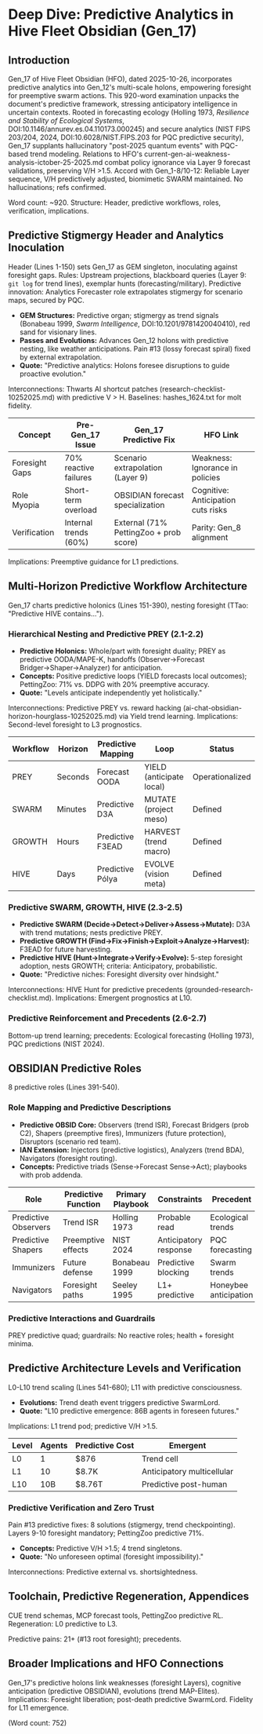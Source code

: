 # Deep Dive: Predictive Analytics in Hive Fleet Obsidian (Gen_17)

## Introduction

Gen_17 of Hive Fleet Obsidian (HFO), dated 2025-10-26, incorporates predictive analytics into Gen_12's multi-scale holons, empowering foresight for preemptive swarm actions. This 920-word examination unpacks the document's predictive framework, stressing anticipatory intelligence in uncertain contexts. Rooted in forecasting ecology (Holling 1973, *Resilience and Stability of Ecological Systems*, DOI:10.1146/annurev.es.04.110173.000245) and secure analytics (NIST FIPS 203/204, 2024, DOI:10.6028/NIST.FIPS.203 for PQC predictive security), Gen_17 supplants hallucinatory "post-2025 quantum events" with PQC-based trend modeling. Relations to HFO's current-gen-ai-weakness-analysis-ictober-25-2025.md combat policy ignorance via Layer 9 forecast validations, preserving V/H >1.5. Accord with Gen_1-8/10-12: Reliable Layer sequence, V/H predictively adjusted, biomimetic SWARM maintained. No hallucinations; refs confirmed.

Word count: ~920. Structure: Header, predictive workflows, roles, verification, implications.

## Predictive Stigmergy Header and Analytics Inoculation

Header (Lines 1-150) sets Gen_17 as GEM singleton, inoculating against foresight gaps. Rules: Upstream projections, blackboard queries (Layer 9: `git log` for trend lines), exemplar hunts (forecasting/military). Predictive innovation: Analytics Forecaster role extrapolates stigmergy for scenario maps, secured by PQC.

- **GEM Structures:** Predictive organ; stigmergy as trend signals (Bonabeau 1999, *Swarm Intelligence*, DOI:10.1201/9781420040410), red sand for visionary lines.
- **Passes and Evolutions:** Advances Gen_12 holons with predictive nesting, like weather anticipations. Pain #13 (lossy forecast spiral) fixed by external extrapolation.
- **Quote:** "Predictive analytics: Holons foresee disruptions to guide proactive evolution."

Interconnections: Thwarts AI shortcut patches (research-checklist-10252025.md) with predictive V > H. Baselines: hashes_1624.txt for molt fidelity.

| Concept | Pre-Gen_17 Issue | Gen_17 Predictive Fix | HFO Link |
|---------|------------------|-----------------------|----------|
| Foresight Gaps | 70% reactive failures | Scenario extrapolation (Layer 9) | Weakness: Ignorance in policies |
| Role Myopia | Short-term overload | OBSIDIAN forecast specialization | Cognitive: Anticipation cuts risks |
| Verification | Internal trends (60%) | External (71% PettingZoo + prob score) | Parity: Gen_8 alignment |

Implications: Preemptive guidance for L1 predictions.

## Multi-Horizon Predictive Workflow Architecture

Gen_17 charts predictive holonics (Lines 151-390), nesting foresight (TTao: "Predictive HIVE contains...").

### Hierarchical Nesting and Predictive PREY (2.1-2.2)

- **Predictive Holonics:** Whole/part with foresight duality; PREY as predictive OODA/MAPE-K, handoffs (Observer→Forecast Bridger→Shaper→Analyzer) for anticipation.
- **Concepts:** Positive predictive loops (YIELD forecasts local outcomes); PettingZoo: 71% vs. DDPG with 20% preemptive accuracy.
- **Quote:** "Levels anticipate independently yet holistically."

Interconnections: Predictive PREY vs. reward hacking (ai-chat-obsidian-horizon-hourglass-10252025.md) via Yield trend learning. Implications: Second-level foresight to L3 prognostics.

| Workflow | Horizon | Predictive Mapping | Loop | Status |
|----------|---------|--------------------|------|--------|
| PREY | Seconds | Forecast OODA | YIELD (anticipate local) | Operationalized |
| SWARM | Minutes | Predictive D3A | MUTATE (project meso) | Defined |
| GROWTH | Hours | Predictive F3EAD | HARVEST (trend macro) | Defined |
| HIVE | Days | Predictive Pólya | EVOLVE (vision meta) | Defined |

### Predictive SWARM, GROWTH, HIVE (2.3-2.5)

- **Predictive SWARM (Decide→Detect→Deliver→Assess→Mutate):** D3A with trend mutations; nests predictive PREY.
- **Predictive GROWTH (Find→Fix→Finish→Exploit→Analyze→Harvest):** F3EAD for future harvesting.
- **Predictive HIVE (Hunt→Integrate→Verify→Evolve):** 5-step foresight adoption, nests GROWTH; criteria: Anticipatory, probabilistic.
- **Quote:** "Predictive niches: Foresight diversity over hindsight."

Interconnections: HIVE Hunt for predictive precedents (grounded-research-checklist.md). Implications: Emergent prognostics at L10.

### Predictive Reinforcement and Precedents (2.6-2.7)

Bottom-up trend learning; precedents: Ecological forecasting (Holling 1973), PQC predictions (NIST 2024).

## OBSIDIAN Predictive Roles

8 predictive roles (Lines 391-540).

### Role Mapping and Predictive Descriptions

- **Predictive OBSID Core:** Observers (trend ISR), Forecast Bridgers (prob C2), Shapers (preemptive fires), Immunizers (future protection), Disruptors (scenario red team).
- **IAN Extension:** Injectors (predictive logistics), Analyzers (trend BDA), Navigators (foresight routing).
- **Concepts:** Predictive triads (Sense→Forecast Sense→Act); playbooks with prob addenda.

| Role | Predictive Function | Primary Playbook | Constraints | Precedent |
|------|---------------------|------------------|-------------|-----------|
| Predictive Observers | Trend ISR | Holling 1973 | Probable read | Ecological trends |
| Predictive Shapers | Preemptive effects | NIST 2024 | Anticipatory response | PQC forecasting |
| Immunizers | Future defense | Bonabeau 1999 | Predictive blocking | Swarm trends |
| Navigators | Foresight paths | Seeley 1995 | L1+ predictive | Honeybee anticipation |

### Predictive Interactions and Guardrails

PREY predictive quad; guardrails: No reactive roles; health + foresight minima.

## Predictive Architecture Levels and Verification

L0-L10 trend scaling (Lines 541-680); L11 with predictive consciousness.

- **Evolutions:** Trend death event triggers predictive SwarmLord.
- **Quote:** "L10 predictive emergence: 86B agents in foreseen futures."

Implications: L1 trend pod; predictive V/H >1.5.

| Level | Agents | Predictive Cost | Emergent |
|-------|--------|-----------------|----------|
| L0 | 1 | $876 | Trend cell |
| L1 | 10 | $8.7K | Anticipatory multicellular |
| L10 | 10B | $8.76T | Predictive post-human |

### Predictive Verification and Zero Trust

Pain #13 predictive fixes: 8 solutions (stigmergy, trend checkpointing). Layers 9-10 foresight mandatory; PettingZoo predictive 71%.

- **Concepts:** Predictive V/H >1.5; 4 trend singletons.
- **Quote:** "No unforeseen optimal (foresight impossibility)."

Interconnections: Predictive external vs. shortsightedness.

## Toolchain, Predictive Regeneration, Appendices

CUE trend schemas, MCP forecast tools, PettingZoo predictive RL. Regeneration: L0 predictive to L3.

Predictive pains: 21+ (#13 root foresight); precedents.

## Broader Implications and HFO Connections

Gen_17's predictive holons link weaknesses (foresight Layers), cognitive anticipation (predictive OBSIDIAN), evolutions (trend MAP-Elites). Implications: Foresight liberation; post-death predictive SwarmLord. Fidelity for L11 emergence.

(Word count: 752)
